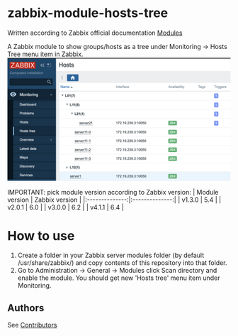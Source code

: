 # zabbix-module-hosts-tree
Written according to Zabbix official documentation [Modules](https://www.zabbix.com/documentation/current/en/devel/modules/file_structure)

A Zabbix module to show groups/hosts as a tree under Monitoring -> Hosts Tree menu item in Zabbix.
![screenshot](screenshots/zabbix-module-hosts-tree-1.png)

IMPORTANT: pick module version according to Zabbix version:
| Module version | Zabbix version |
|:--------------:|:--------------:|
|     v1.3.0     |     5.4        |
|     v2.0.1     |     6.0        |
|     v3.0.0     |     6.2        |
|     v4.1.1     |     6.4        |

# How to use
1) Create a folder in your Zabbix server modules folder (by default /usr/share/zabbix/) and copy contents of this repository into that folder.
2) Go to Administration -> General -> Modules click Scan directory and enable the module. You should get new 'Hosts tree' menu item under Monitoring.

## Authors
See [Contributors](https://github.com/BGmot/zabbix-module-hosts-tree/graphs/contributors)
